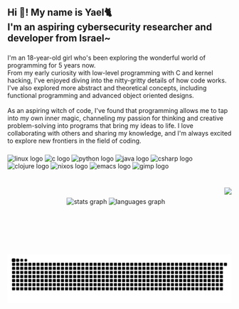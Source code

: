 <h2 align="left">Hi 👋! My name is Yael🐈 <br>I'm an aspiring cybersecurity researcher and developer from Israel~</h2>

###

<p align="left">I'm an 18-year-old girl who's been exploring the wonderful world of programming for 5 years now. <br>From my early curiosity with low-level programming with C and kernel hacking, I've enjoyed diving into the nitty-gritty details of how code works. I've also explored more abstract and theoretical concepts, including functional programming and advanced object oriented designs.<br><br>As an aspiring witch of code, I've found that programming allows me to tap into my own inner magic, channeling my passion for thinking and creative problem-solving into programs that bring my ideas to life. I love collaborating with others and sharing my knowledge, and I'm always excited to explore new frontiers in the field of coding.</p>

###

<div align="left">
  <img src="https://cdn.jsdelivr.net/gh/devicons/devicon/icons/linux/linux-original.svg" height="30" width="42" alt="linux logo"  />
  <img src="https://cdn.jsdelivr.net/gh/devicons/devicon/icons/c/c-original.svg" height="30" width="42" alt="c logo"  />
  <img src="https://cdn.jsdelivr.net/gh/devicons/devicon/icons/python/python-original.svg" height="30" width="42" alt="python logo"  />
  <img src="https://cdn.jsdelivr.net/gh/devicons/devicon/icons/java/java-original.svg" height="30" width="42" alt="java logo"  />
  <img src="https://cdn.jsdelivr.net/gh/devicons/devicon/icons/csharp/csharp-original.svg" height="30" width="42" alt="csharp logo"  />
  <img src="https://cdn.jsdelivr.net/gh/devicons/devicon/icons/clojure/clojure-original.svg" height="30" width="42" alt="clojure logo"  />
  <img src="https://cdn.jsdelivr.net/gh/devicons/devicon/icons/nixos/nixos-original.svg" height="30" width="42" alt="nixos logo"  />
  <img src="https://upload.wikimedia.org/wikipedia/commons/thumb/0/08/EmacsIcon.svg/1024px-EmacsIcon.svg.png" height="30" width="42" alt="emacs logo"  />
  <img src="https://cdn.jsdelivr.net/gh/devicons/devicon/icons/gimp/gimp-original.svg" height="30" width="42" alt="gimp logo"  />
</div>

###

<br clear="both">

<img align="right" height="150" src="https://cdn.discordapp.com/attachments/792357670920519692/1086091634271330385/ezgif.com-gif-maker.gif"  />

###

<div align="center">
  <img src="https://github-readme-stats.vercel.app/api?hide_title=true&hide_rank=true&show_icons=true&include_all_commits=true&count_private=true&disable_animations=false&theme=gruvbox&locale=en&hide_border=false&username=konata-chan404" height="150" alt="stats graph"  />
  <img src="https://github-readme-stats.vercel.app/api/top-langs?locale=en&hide_title=true&layout=compact&card_width=320&langs_count=5&theme=gruvbox&hide_border=false&username=konata-chan404" height="150" alt="languages graph"  />
</div>

###

<br clear="both">

<img src="https://raw.githubusercontent.com/konata-chan404/konata-chan404/output/snake.svg" alt="Snake animation" />

###
